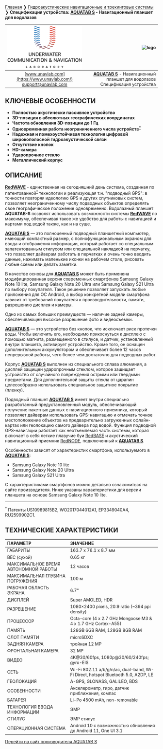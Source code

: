 [Главная](/README_RU) ❯ [Гидроакустические навигационные и трекинговые системы](/navigation_and_tracking_systems_ru) ❯ **Спецификация устройства: [AQUATAB S](https://duslate.com/ru/products/aquatab-s/) - Навигационный планшет для водолазов**

<div style="page-break-after: always;"></div>

| ![logo](/documentation/sm_logo.png) | ![logo](https://duslate.com/upload/content-images/primary/aquatab-s.png) |
| :---: | ---: |
| [www.unavlab.com](https://www.unavlab.com/) <br/> [support@unavlab.com](mailto:support@unavlab.com) | **[AQUATAB S](https://duslate.com/ru/products/aquatab-s/)** - Навигационный планшет для водолазов <br/> Спецификация устройства |

## КЛЮЧЕВЫЕ ОСОБЕННОСТИ

* **Полностью акустически пассивное устройство**
* **3D-позиция в абсолютных географических координатах**
* **Частота обновления 3D-позиции до 1 Гц**
* **Одновременная работа неограниченного числа устройств<sup>[*](#footnote_a1)</sup>**
* **Надежная и помехоустойчивая технология цифровой широкополосной гидроакустической связи**
* **Отсутствие кнопок**
* **HD-камера**
* **Ударопрочное стекло**
* **Металлический корпус**

## ОПИСАНИЕ

**[RedWAVE](RedWAVE_DataBrief_ru.md)** - единственная на сегодняшний день система, созданная по патентованной<sup>[*](#footnote_a1)</sup> технологии и реализующая т.н. "подводный GPS": в точности повторяя идеологию GPS и других спутниковых систем, позволяет неограниченному числу подводных объектов определять свое географическое положение одновременно. Водолазный планшет **AQUATAB-S** позволят использовать возможности системы **[RedWAVE](RedWAVE_DataBrief_ru.md)** по максимуму, обеспечивая такое же удобство для работы с навигацией и картами под водой также, как и на суше.

**[AQUATAB S](https://duslate.com/ru/products/aquatab-s/)** — это полноценный подводный планшетный компьютер, имеющий компактный размер, с полнофункциональным экраном для ввода и отображения информации, который работает со специальным запатентованным стилусом или специальной накладкой на перчатку, что позволяет дайверам работать в перчатках и очень точно вводить данные, нажимать маленькие иконки на рабочем столе, рисовать любые схемы или делать заметки.

В качестве основы для **[AQUATAB S](https://duslate.com/ru/products/aquatab-s/)** может быть применена модифицированная версия современных смартфонов Samsung Galaxy Note 10 lite, Samsung Galaxy Note 20 Ultra или Samsung Galaxy S21 Ultra по выбору покупателя. Такое решение позволяет запускать любые приложения для ОС Android, а выбор конкретной модели смартфона зависит от требований покупателя к производительности, памяти, разрешению дисплея и камеры.

Одно из самых больших преимуществ — наличие задней камеры, обеспечивающей высокое разрешение фото и видеосъемки.

**[AQUATAB S](https://duslate.com/ru/products/aquatab-s/)** — это устройство без кнопок, что исключает риск протечки воды. Чтобы включить его, необходимо прикоснуться к дисплею с помощью магнита, размещенного в стилусе, и датчик, установленный внутри планшета, активирует устройство. Кроме того, он оснащен дополнительным аккумулятором и обеспечивает более 12 часов непрерывной работы, чего более чем достаточно для подводных работ.

Корпус **[AQUATAB S](https://duslate.com/ru/products/aquatab-s/)** выполнен из специального сплава алюминия, а дисплей защищен ударопрочным стеклом, которое защищает устройство от случайного повреждения острыми или твердыми предметами. Для дополнительной защиты стекла от царапин целесообразно использовать специальное защитное покрытие (пленку).

Подводный планшет **[AQUATAB S](https://duslate.com/ru/products/aquatab-s/)** имеет внутри специально разработанный предустановленный модуль, обеспечивающий получение пакетных данных с навигационного приемника, который позволяет дайверам использовать GPS-навигацию и отмечать точное местоположение объектов на предварительно загруженных офлайн-картах или геолокацию самого дайвера под водой. Функция подводной GPS-навигации работает как неотъемлемая часть системы, которая включает в себя легкие плавучие буи [RedBASE](RedBASE_Specification_ru.md) и акустический навигационный приемник [RedNODE](RedNODE_Specification_ru.md), подключенный к **[AQUATAB S](https://duslate.com/ru/products/aquatab-s/)**.

Особенности зависят от характеристик смартфона, используемого в **[AQUATAB S](https://duslate.com/ru/products/aquatab-s/)**:
* Samsung Galaxy Note 10 lite
* Samsung Galaxy Note 20 Ultra
* Samsung Galaxy S21 Ultra

С характеристиками смартфонов можно детально ознакомиться на сайте производителя.
Ниже указаны характеристики для версии планшета на основе Samsung Galaxy Note 10 lite.

_________
<a name="footnote_a1"><sup>*</sup></a> Патенты US10989815B2, WO2017044012A1, EP3349040A4, RU2599902C1.  

<div style="page-break-after: always;"></div>

## ТЕХНИЧЕСКИЕ ХАРАКТЕРИСТИКИ

| ПАРАМЕТР | ЗНАЧЕНИЕ |
| :--- | :--- |
| ГАБАРИТЫ | 163.7 х 76.1 х 8.7 мм |
| ВЕС (сухой) | 0.65 кг |
| МАКСИМАЛЬНОЕ ВРЕМЯ АВТОНОМНОЙ РАБОТЫ | 12 часов |
| МАКСИМАЛЬНАЯ ГЛУБИНА ПОГРУЖЕНИЯ | 100 м |
| РАБОЧАЯ ОБЛАСТЬ ЭКРАНА | 6.7" |
| ДИСПЛЕЙ | Super AMOLED, HDR |
| РАЗРЕШЕНИЕ | 1080×2400 pixels, 20:9 ratio (~394 ppi density) |
| ПРОЦЕССОР | Octa-core (4 х 2.7 GHz Mongoose M3 & 4 х 1.7 GHz Cortex-A55) |
| ПАМЯТЬ | 128GB 6GB RAM, 128GB 8GB RAM |
| СЛОТ ПАМЯТИ | microSDXC |
| ЗАДНЯЯ КАМЕРА | тройная 12 MP |
| ФРОНТАЛЬНАЯ КАМЕРА | 32 MP |
| ВИДЕО | 4K@30/60fps, 1080p@30/60/240fps; gyro-EIS |
| СЕТЬ | Wi-Fi 802.11 a/b/g/n/ac, dual-band, Wi-Fi Direct, hotspot Bluetooth 5.0, A2DP, LE |
| ГЕОЛОКАЦИЯ | A-GPS, GLONASS, GALILEO, BDS |
| ОСОБЕННОСТИ | Акселерометр, гиро, датчик приближения, компас |
| БАТАРЕЯ | Li-Po 4500 mAh, non-removable |
| ТЕХНОЛОГИЯ ВВОДА ИНФОРМАЦИИ | ЭМР | 
| СТИЛУС | ЭМР стилус |
| ОПЕРАЦИОННАЯ СИСТЕМА | Android 10 с возможностью обновления до Android 11, One UI 3.1 |

[Перейти на сайт производителя AQUATAB S](https://duslate.com/ru/products/aquatab-s/)

<div style="page-break-after: always;"></div>
